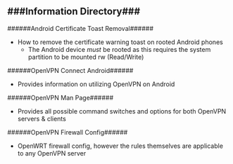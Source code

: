 ###Information Directory###
---
######Android Certificate Toast Removal######
  - How to remove the certificate warning toast on rooted Android phones
    - The Android device _must_ be rooted as this requires the system partition to be mounted rw (Read/Write)

######OpenVPN Connect Android######
  - Provides information on utilizing OpenVPN on Android

######OpenVPN Man Page######
  - Provides all possible command switches and options for both OpenVPN servers & clients 

######OpenVPN Firewall Config######
  - OpenWRT firewall config, however the rules themselves are applicable to any OpenVPN server
 
